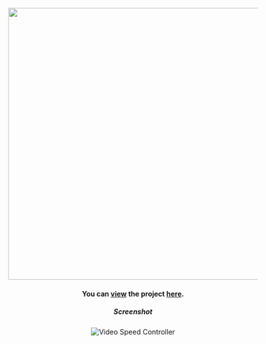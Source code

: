<div align="center">
<br />
<img width="550px" src="https://capsule-render.vercel.app/api?type=transparent&fontColor=e34c26&height=70&section=header&text=Video%20Speed%20Controller&&fontAlignY=38&fontSize=37&animation=fadeIn" />
  
#### You can [view](https://youtu.be/ChzzzIRfPI4) the project [here](https://isbendiyarovanezrin.github.io/VideoSpeedController "Click me!📹").

##### Screenshot

![Video Speed Controller](https://i.postimg.cc/Bbsr9QCh/sc.png)

</div>
